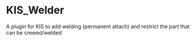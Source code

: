 # KIS_Welder
A plugin for KIS to add welding (permanent attach) and restrict the part that can be crewed/welded

